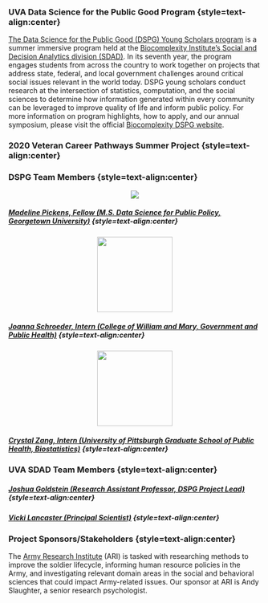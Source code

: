 ### UVA Data Science for the Public Good Program {style=text-align:center}

[The Data Science for the Public Good (DSPG) Young Scholars program](https://biocomplexity.virginia.edu/social-decision-analytics/dspg-program) is a summer immersive program held at the [Biocomplexity Institute’s Social and Decision Analytics division (SDAD)](https://biocomplexity.virginia.edu/social-decision-analytics). In its seventh year, the program engages students from across the country to work together on projects that address state, federal, and local government challenges around critical social issues relevant in the world today. DSPG young scholars conduct research at the intersection of statistics, computation, and the social sciences to determine how information generated within every community can be leveraged to improve quality of life and inform public policy. For more information on program highlights, how to apply, and our annual symposium, please visit the official [Biocomplexity DSPG website]((https://biocomplexity.virginia.edu/social-decision-analytics/dspg-program)).

### 2020 Veteran Career Pathways Summer Project {style=text-align:center}

### DSPG Team Members {style=text-align:center}

<center>
<img src="../maddie.jpg" />
</center>

##### [Madeline Pickens, Fellow (M.S. Data Science for Public Policy, Georgetown University)](https://github.com/mclaire19) {style=text-align:center}

<center>
<img src="../joanna.jpg" width = 150 />
</center>

##### [Joanna Schroeder, Intern (College of William and Mary, Government and Public Health)](https://github.com/jo-schroeder) {style=text-align:center}

<center>
<img src="../crystal.jpeg" width = 150 />
</center>

##### [Crystal Zang, Intern (University of Pittsburgh Graduate School of Public Health, Biostatistics)](https://github.com/czang97) {style=text-align:center}

### UVA SDAD Team Members {style=text-align:center}

##### [Joshua Goldstein (Research Assistant Professor, DSPG Project Lead)](https://biocomplexity.virginia.edu/joshua-goldstein) {style=text-align:center}

##### [Vicki Lancaster (Principal Scientist)](https://biocomplexity.virginia.edu/vicki-lancaster) {style=text-align:center}

### Project Sponsors/Stakeholders {style=text-align:center}

The [Army Research Institute](https://ari.altess.army.mil/default.aspx) (ARI) is tasked with researching methods to improve the soldier lifecycle, informing human resource policies in the Army, and investigating relevant domain areas in the social and behavioral sciences that could impact Army-related issues. Our sponsor at ARI is Andy Slaughter, a senior research psychologist.
